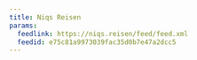 ```yaml
---
title: Niqs Reisen
params:
  feedlink: https://niqs.reisen/feed/feed.xml
  feedid: e75c81a9973039fac35d0b7e47a2dcc5
---
```

